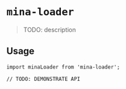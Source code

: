 # `mina-loader`

> TODO: description

## Usage

```
import minaLoader from 'mina-loader';

// TODO: DEMONSTRATE API
```
